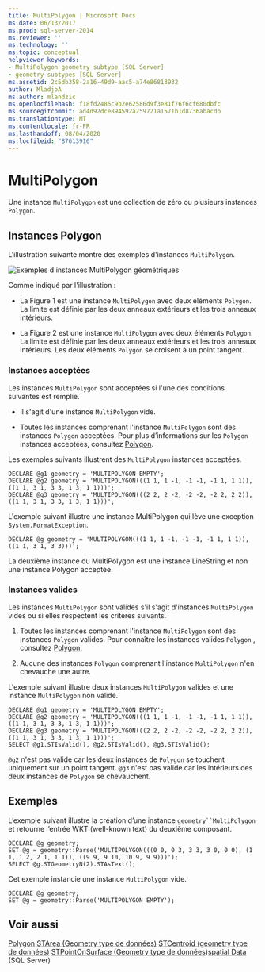 ```yaml
---
title: MultiPolygon | Microsoft Docs
ms.date: 06/13/2017
ms.prod: sql-server-2014
ms.reviewer: ''
ms.technology: ''
ms.topic: conceptual
helpviewer_keywords:
- MultiPolygon geometry subtype [SQL Server]
- geometry subtypes [SQL Server]
ms.assetid: 2c5db358-2a16-49d9-aac5-a74e86813932
author: MladjoA
ms.author: mlandzic
ms.openlocfilehash: f18fd2485c9b2e62586d9f3e81f76f6cf680dbfc
ms.sourcegitcommit: ad4d92dce894592a259721a1571b1d8736abacdb
ms.translationtype: MT
ms.contentlocale: fr-FR
ms.lasthandoff: 08/04/2020
ms.locfileid: "87613916"
---
```

# <a name="multipolygon"></a>MultiPolygon
  Une instance `MultiPolygon` est une collection de zéro ou plusieurs instances `Polygon`.

## <a name="polygon-instances"></a>Instances Polygon
 L'illustration suivante montre des exemples d'instances `MultiPolygon`.

 ![Exemples d'instances MultiPolygon géométriques](../../database-engine/media/multipolygon.gif "Exemples d'instances MultiPolygon géométriques")

 Comme indiqué par l'illustration :

-   La Figure 1 est une instance `MultiPolygon` avec deux éléments `Polygon`. La limite est définie par les deux anneaux extérieurs et les trois anneaux intérieurs.

-   La Figure 2 est une instance `MultiPolygon` avec deux éléments `Polygon`. La limite est définie par les deux anneaux extérieurs et les trois anneaux intérieurs. Les deux éléments `Polygon` se croisent à un point tangent.

### <a name="accepted-instances"></a>Instances acceptées
 Les instances `MultiPolygon` sont acceptées si l'une des conditions suivantes est remplie.

-   Il s'agit d'une instance `MultiPolygon` vide.

-   Toutes les instances comprenant l'instance `MultiPolygon` sont des instances `Polygon` acceptées. Pour plus d’informations sur les `Polygon` instances acceptées, consultez [Polygon](../spatial/polygon.md).

 Les exemples suivants illustrent des `MultiPolygon` instances acceptées.

```
DECLARE @g1 geometry = 'MULTIPOLYGON EMPTY';
DECLARE @g2 geometry = 'MULTIPOLYGON(((1 1, 1 -1, -1 -1, -1 1, 1 1)),((1 1, 3 1, 3 3, 1 3, 1 1)))';
DECLARE @g3 geometry = 'MULTIPOLYGON(((2 2, 2 -2, -2 -2, -2 2, 2 2)),((1 1, 3 1, 3 3, 1 3, 1 1)))';
```

 L'exemple suivant illustre une instance MultiPolygon qui lève une exception `System.FormatException`.

```
DECLARE @g geometry = 'MULTIPOLYGON(((1 1, 1 -1, -1 -1, -1 1, 1 1)),((1 1, 3 1, 3 3)))';
```

 La deuxième instance du MultiPolygon est une instance LineString et non une instance Polygon acceptée.

### <a name="valid-instances"></a>Instances valides
 Les instances `MultiPolygon` sont valides s'il s'agit d'instances `MultiPolygon` vides ou si elles respectent les critères suivants.

1.  Toutes les instances comprenant l'instance `MultiPolygon` sont des instances `Polygon` valides. Pour connaître les instances valides `Polygon` , consultez [Polygon](../spatial/polygon.md).

2.  Aucune des instances `Polygon` comprenant l'instance `MultiPolygon` n'en chevauche une autre.

 L'exemple suivant illustre deux instances `MultiPolygon` valides et une instance `MultiPolygon` non valide.

```
DECLARE @g1 geometry = 'MULTIPOLYGON EMPTY';
DECLARE @g2 geometry = 'MULTIPOLYGON(((1 1, 1 -1, -1 -1, -1 1, 1 1)),((1 1, 3 1, 3 3, 1 3, 1 1)))';
DECLARE @g3 geometry = 'MULTIPOLYGON(((2 2, 2 -2, -2 -2, -2 2, 2 2)),((1 1, 3 1, 3 3, 1 3, 1 1)))';
SELECT @g1.STIsValid(), @g2.STIsValid(), @g3.STIsValid();
```

 `@g2` n'est pas valide car les deux instances de `Polygon` se touchent uniquement sur un point tangent. `@g3` n'est pas valide car les intérieurs des deux instances de `Polygon` se chevauchent.

## <a name="examples"></a>Exemples
 L’exemple suivant illustre la création d’une instance `geometry``MultiPolygon` et retourne l’entrée WKT (well-known text) du deuxième composant.

```
DECLARE @g geometry;
SET @g = geometry::Parse('MULTIPOLYGON(((0 0, 0 3, 3 3, 3 0, 0 0), (1 1, 1 2, 2 1, 1 1)), ((9 9, 9 10, 10 9, 9 9)))');
SELECT @g.STGeometryN(2).STAsText();
```

 Cet exemple instancie une instance `MultiPolygon` vide.

```
DECLARE @g geometry;
SET @g = geometry::Parse('MULTIPOLYGON EMPTY');
```

## <a name="see-also"></a>Voir aussi
 [Polygon](../spatial/polygon.md) [STArea &#40;Geometry type de données&#41;](/sql/t-sql/spatial-geometry/starea-geometry-data-type) [STCentroid &#40;geometry type de données&#41;](/sql/t-sql/spatial-geometry/stcentroid-geometry-data-type) [STPointOnSurface &#40;Geometry type de données](/sql/t-sql/spatial-geometry/stpointonsurface-geometry-data-type)&#41;[spatial Data](../spatial/spatial-data-sql-server.md) &#40;SQL Server&#41;


